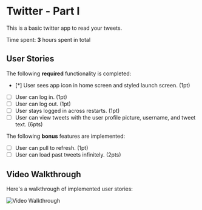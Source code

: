 # Twitter - Part I

This is a basic twitter app to read your tweets.

Time spent: **3** hours spent in total

## User Stories

The following **required** functionality is completed:

- [*] User sees app icon in home screen and styled launch screen. (1pt)
- [ ] User can log in. (1pt)
- [ ] User can log out. (1pt)
- [ ] User stays logged in across restarts. (1pt)
- [ ] User can view tweets with the user profile picture, username, and tweet text. (6pts)

The following **bonus** features are implemented:

- [ ] User can pull to refresh. (1pt)
- [ ] User can load past tweets infinitely. (2pts)

## Video Walkthrough

Here's a walkthrough of implemented user stories:

<img src='https://i.imgur.com/hPji8Sh.gif' title='Video Walkthrough' width='' alt='Video Walkthrough' />
